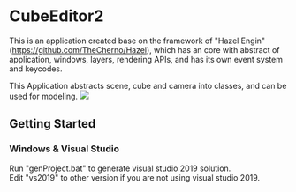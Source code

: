 # CubeEditor2

This is an application created base on the framework of "Hazel Engin" (https://github.com/TheCherno/Hazel), which has an core with abstract of application, windows, layers, rendering APIs, and has its own event system and keycodes.  

This Application abstracts scene, cube and camera into classes, and can be used for modeling.
![](https://github.com/YanZhu00/CubeEngine/blob/main/gif/1.gif)

## Getting Started
### Windows & Visual Studio
Run "genProject.bat" to generate visual studio 2019 solution.  
Edit "vs2019" to other version if you are not using visual studio 2019.
